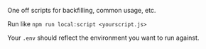One off scripts for backfilling, common usage, etc.

Run like
`npm run local:script <yourscript.js>`

Your `.env` should reflect the environment you want to run against.
